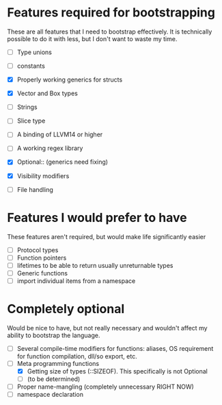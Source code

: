 # Features required for bootstrapping

These are all features that I need to bootstrap effectively. It is technically possible to do it with less,
but I don't want to waste my time.

- [ ] Type unions
- [ ] constants
- [x] Properly working generics for structs
- [x] Vector and Box types
- [ ] Strings
- [ ] Slice type
- [ ] A binding of LLVM14 or higher
- [ ] A working regex library
- [X] Optional::<T> (generics need fixing)
- [X] Visibility modifiers
- [ ] File handling


# Features I would prefer to have

These features aren't required, but would make life significantly easier

- [ ] Protocol types
- [ ] Function pointers
- [ ] lifetimes to be able to return usually unreturnable types
- [ ] Generic functions
- [ ] import individual items from a namespace

# Completely optional

Would be nice to have, but not really necessary and wouldn't affect my ability to bootstrap the language.

- [ ] Several compile-time modifiers for functions: aliases, OS requirement for function compilation, dll/so export, etc.
- [ ] Meta programming functions
    - [x] Getting size of types (::SIZEOF). This specifically is not Optional
    - [ ] (to be determined)
- [ ] Proper name-mangling (completely unnecessary RIGHT NOW)
- [ ] namespace declaration